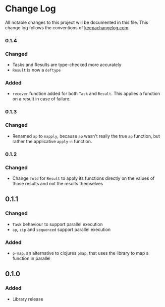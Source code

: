 # Change Log
All notable changes to this project will be documented in this file. This change log follows the conventions of [keepachangelog.com](http://keepachangelog.com/).

### 0.1.4
### Changed
* Tasks and Results are type-checked more accurately
* `Result` is now a `deftype`

### Added
* `recover` function added for both `Task` and `Result`. This applies a function on a result in case of failure.

### 0.1.3
### Changed
- Renamed `ap` to `mapply`, because `ap` wasn't really the true `ap` function, but rather
the applicative `apply-n` function.

### 0.1.2
### Changed
- Change `fold` for `Result` to apply its functions directly on the values of those results and not the results themselves

## 0.1.1
### Changed
- `Task` behaviour to support parallel execution
- `ap`, `zip` and `sequenced` support parallel execution 

### Added
- `p-map`, an alternative to clojures `pmap`, that uses the library to map a function in parallel

## 0.1.0
### Added
- Library release